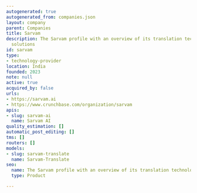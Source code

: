 ```yaml
---
autogenerated: true
autogenerated_from: companies.json
layout: company
parent: Companies
title: Sarvam
description: The Sarvam profile with an overview of its translation technologies and
  solutions
id: sarvam
type:
- technology-provider
location: India
founded: 2023
note: null
active: true
acquired_by: false
urls:
- https://sarvam.ai
- https://www.crunchbase.com/organization/sarvam
apis:
- slug: sarvam-ai
  name: Sarvam AI
quality_estimation: []
automatic_post_editing: []
tms: []
routers: []
models:
- slug: sarvam-translate
  name: Sarvam-Translate
seo:
  name: The Sarvam profile with an overview of its translation technologies and solutions
  type: Product

---
```



